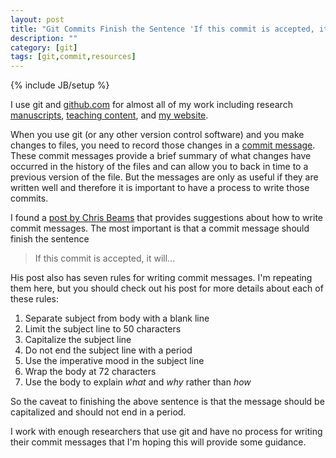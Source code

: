 ```yaml
---
layout: post
title: "Git Commits Finish the Sentence 'If this commit is accepted, it will ...'"
description: ""
category: [git]
tags: [git,commit,resources]
---
```


{% include JB/setup %}

I use git and 
[github.com](http://github.com/) for almost all of my work including
research 
[manuscripts](https://www.jarad.me/research/publications.html), 
[teaching content](https://www.jarad.me/courses/), and 
[my website](https://www.jarad.me/). 

When you use git (or any other version control software) and you make changes
to files, you need to record those changes in a 
[commit message](https://github.com/jarad/jarad.github.io/commits/master). 
These commit messages provide a brief summary of what changes have occurred
in the history of the files and can allow you to back in time to a previous 
version of the file. 
But the messages are only as useful if they are written well and therefore
it is important to have a process to write those commits. 

I found a [post by Chris Beams](https://chris.beams.io/posts/git-commit/) that
provides suggestions about how to write commit messages. 
The most important is that a commit message should finish the sentence

> If this commit is accepted, it will...

His post also has seven rules for writing commit messages. 
I'm repeating them here, but you should check out his post for more details
about each of these rules:

1. Separate subject from body with a blank line
1. Limit the subject line to 50 characters
1. Capitalize the subject line
1. Do not end the subject line with a period
1. Use the imperative mood in the subject line
1. Wrap the body at 72 characters
1. Use the body to explain *what* and *why* rather than *how*

So the caveat to finishing the above sentence is that the message should be
capitalized and should not end in a period. 

I work with enough researchers that use git and have no process for writing 
their commit messages that I'm hoping this will provide some guidance. 
